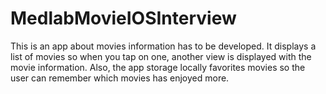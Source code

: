 # MedlabMovieIOSInterview

This is an app about movies information has to be developed. It displays a list of movies so when you tap on one, another view is displayed with the movie information. 
Also, the app storage locally favorites movies so the user can remember which movies has enjoyed more.
